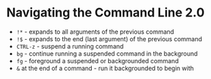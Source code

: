 # Navigating the Command Line 2.0

- `!*` - expands to all arguments of the previous command
- `!$` - expands to the end (last argument) of the previous command
- `CTRL-z` - suspend a running command
- `bg` - continue running a suspended command in the background
- `fg` - foreground a suspended or backgrounded command
- `&` at the end of a command - run it backgrounded to begin with
